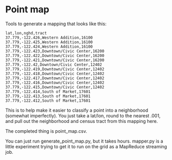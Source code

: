 # Point map

Tools to generate a mapping that looks like this:

    lat,lon,nghd,tract
    37.779,-122.426,Western Addition,16100
    37.779,-122.425,Western Addition,16100
    37.779,-122.424,Western Addition,16100
    37.779,-122.423,Downtown/Civic Center,16200
    37.779,-122.422,Downtown/Civic Center,16200
    37.779,-122.421,Downtown/Civic Center,16200
    37.779,-122.42,Downtown/Civic Center,12402
    37.779,-122.419,Downtown/Civic Center,12402
    37.779,-122.418,Downtown/Civic Center,12402
    37.779,-122.417,Downtown/Civic Center,12402
    37.779,-122.416,Downtown/Civic Center,12402
    37.779,-122.415,Downtown/Civic Center,12402
    37.779,-122.414,South of Market,17601
    37.779,-122.413,South of Market,17601
    37.779,-122.412,South of Market,17601

This is to help make it easier to classify a point into a neighborhood (somewhat imperfectly). You just take a lat/lon, round to the nearest .001, and pull out the neighborhood and census tract from this mapping here.

The completed thing is point_map.csv.

You can just run generate_point_map.py, but it takes hours. mapper.py is a little experiment trying to get it to run on the grid as a MapReduce streaming job.
